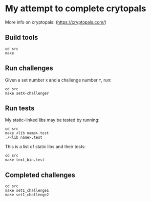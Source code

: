 # My attempt to complete crytopals

More info on cryptopals: (https://cryptopals.com/)

## Build tools

```
cd src
make
```

## Run challenges

Given a set number `X` and a challenge number `Y`, run:

```
cd src
make setX-challengeY
```

## Run tests

My static-linked libs may be tested by running:

```
cd src
make <lib name>.test
./<lib name>.test
```

This is a list of static libs and their tests:

```
cd src
make text_bin.test
```

## Completed challenges

```
cd src
make set1_challenge1
make set1_challenge2
```

